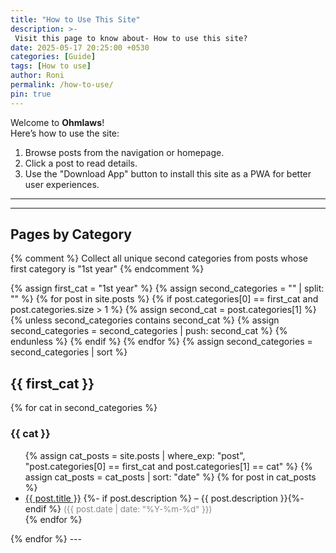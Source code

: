 ```yaml
---
title: "How to Use This Site"
description: >-
 Visit this page to know about- How to use this site?
date: 2025-05-17 20:25:00 +0530
categories: [Guide]
tags: [How to use]
author: Roni
permalink: /how-to-use/
pin: true
---
```


Welcome to **Ohmlaws**!  
Here’s how to use the site:

1. Browse posts from the navigation or homepage.
2. Click a post to read details.
3. Use the "Download App" button to install this site as a PWA for better user experiences.

---

<div class="right-align">
  <button id="pwa-install-btn1">Install App</button>
</div>

---

## Pages by Category

{% comment %}
Collect all unique second categories from posts whose first category is "1st year"
{% endcomment %}

{% assign first_cat = "1st year" %}
{% assign second_categories = "" | split: "" %}
{% for post in site.posts %}
  {% if post.categories[0] == first_cat and post.categories.size > 1 %}
    {% assign second_cat = post.categories[1] %}
    {% unless second_categories contains second_cat %}
      {% assign second_categories = second_categories | push: second_cat %}
    {% endunless %}
  {% endif %}
{% endfor %}
{% assign second_categories = second_categories | sort %}

<h2> {{ first_cat }}</h2>
{% for cat in second_categories %}
  <h3>{{ cat }}</h3>
  <ul>
    {% assign cat_posts = site.posts | where_exp: "post", "post.categories[0] == first_cat and post.categories[1] == cat" %}
    {% assign cat_posts = cat_posts | sort: "date" %}
    {% for post in cat_posts %}
      <li>
        <a href="{{ post.url | relative_url }}">{{ post.title }}</a>
        {%- if post.description %} – {{ post.description }}{%- endif %}
        <span style="color: #888; font-size: 0.95em;">
          ({{ post.date | date: "%Y-%m-%d" }})
        </span>
      </li>
    {% endfor %}
  </ul>
{% endfor %}
---

<style>
#pwa-install-btn1 {
  display: none; /* initial state, JS shows it */
  padding: 10px 24px;
  font-size: 0.8rem;
  color: #fff;
  background: linear-gradient(90deg, #007cf0 0%, #007cf0 100%);
  border: none;
  border-radius: 6px;
  box-shadow: 0 2px 8px rgba(0,0,0,0.1);
  cursor: pointer;
  transition: background 0.3s, transform 0.2s;
  margin: 1.5em 0;
}
#pwa-install-btn1:hover, #pwa-install-btn1:focus {
  background: linear-gradient(90deg, #007cf0 0%, #007cf0 100%);
  transform: translateY(-2px) scale(1.03);
  outline: none;
}
  .right-align {
  text-align: right;
  }
</style>

<script>
let deferredPrompt;
window.addEventListener('beforeinstallprompt', (e) => {
  e.preventDefault();
  deferredPrompt = e;
  document.getElementById('pwa-install-btn1').style.display = 'inline-block';
});
document.getElementById('pwa-install-btn1').addEventListener('click', async () => {
  if (deferredPrompt) {
    deferredPrompt.prompt();
    await deferredPrompt.userChoice;
    deferredPrompt = null;
    document.getElementById('pwa-install-btn1').style.display = 'none';
  }
});
</script>
